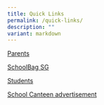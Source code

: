 ```yaml
---
title: Quick Links
permalink: /quick-links/
description: ""
variant: markdown
---
```

[Parents](/parents/letter-to-parents)

[SchoolBag SG](https://www.schoolbag.sg/)

[Students](https://montfortsec.moe.edu.sg/students/sec-1-onboarding/sec-1-onboarding/)  

[School Canteen advertisement](https://montfortsec.moe.edu.sg/quick-links/schoolcanteenadv)